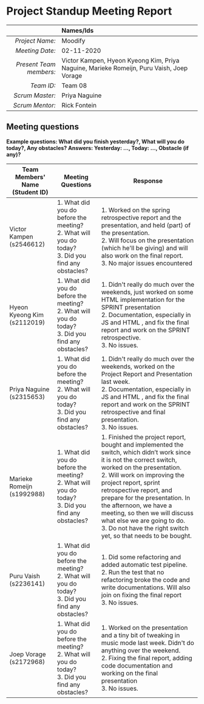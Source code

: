 # Project Standup Meeting Report

| | **Names/Ids** |
|-------------------------:|:---------------|
| *Project Name:* | Moodify |
| *Meeting Date:* | 02-11-2020 |
| *Present Team members:* | Victor Kampen, Hyeon Kyeong Kim, Priya Naguine, Marieke Romeijn, Puru Vaish, Joep Vorage |
| *Team ID:* | Team 08 |
| *Scrum Master:* | Priya Naguine |
| *Scrum Mentor:* | Rick Fontein |

## Meeting questions

**Example questions: What did you finish yesterday?, What will you do today?, Any obstacles? Answers: Yesterday: ..., Today: ..., Obstacle (if any)?**

| **Team Members' Name (Student ID)** | **Meeting Questions** | **Response** |
|-------------------------------------|-----------------------|---------------|
| Victor Kampen (s2546612) | 1. What did you do before the meeting? <br> 2. What will you do today? <br> 3. Did you find any obstacles? | 1. Worked on the spring retrospective report and the presentation, and held (part) of the presentation. <br> 2.  Will focus on the presentation (which he'll be giving) and will also work on the final report. <br> 3. No major issues encountered |
| Hyeon Kyeong Kim (s2112019) | 1. What did you do before the meeting? <br> 2. What will you do today? <br> 3. Did you find any obstacles?| 1. Didn't really do much over the weekends, just worked on some HTML implementation for the SPRINT presentation <br> 2. Documentation, especially in JS and HTML , and fix the final report and work on the SPRINT retrospective. <br> 3. No issues. |
| Priya Naguine (s2315653) | 1. What did you do before the meeting? <br> 2. What will you do today? <br> 3. Did you find any obstacles?| 1. Didn't really do much over the weekends, worked on the Project Report and Presentation last week. <br> 2. Documentation, especially in JS and HTML , and fix the final report and work on the SPRINT retrospective and final presentation. <br> 3. No issues. |
| Marieke Romeijn (s1992988) | 1. What did you do before the meeting? <br> 2. What will you do today? <br> 3. Did you find any obstacles?| 1. Finished the project report, bought and implemented the switch, which didn’t work since it is not the correct switch, worked on the presentation.  <br> 2. Will work on improving the project report, sprint retrospective report, and prepare for the presentation. In the afternoon, we have a meeting, so then we will discuss what else we are going to do.  <br> 3. Do not have the right switch yet, so that needs to be bought. |
| Puru Vaish (s2236141) | 1. What did you do before the meeting? <br> 2. What will you do today? <br> 3. Did you find any obstacles?| 1. Did some refactoring and added automatic test pipeline.  <br> 2. Run the test that no refactoring broke the code and write documentations. Will also join on fixing the final report <br> 3. No issues. |
| Joep Vorage (s2172968) | 1. What did you do before the meeting? <br> 2. What will you do today? <br> 3. Did you find any obstacles?| 1. Worked on the presentation and a tiny bit of tweaking in music mode last week. Didn't do anything over the weekend. <br> 2. Fixing the final report, adding code documentation and working on the final presentation <br> 3. No issues. |
